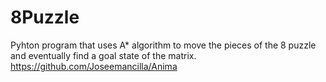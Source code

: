 # 8Puzzle
 Pyhton program that uses A* algorithm to move the pieces of the 8 puzzle and eventually find a goal state of the matrix. https://github.com/Joseemancilla/Anima
